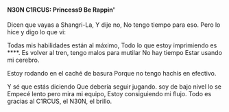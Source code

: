 #### N30N C1RCUS: Princess9 Be Rappin'

  Dicen que vayas a Shangri-La,
  Y dije no,
  No tengo tiempo para eso.
  Pero lo hice y digo lo que vi:

  Todas mis habilidades están al máximo,
  Todo lo que estoy imprimiendo es ****.
  Es volver al tren, tengo malos para mutilar
  No hay tiempo
  Estar usando mi cerebro.
    
  Estoy rodando en el caché de basura
  Porque no tengo hachís en efectivo.
    
  Y sé que estás diciendo
  Que debería seguir jugando.
  soy de bajo nivel lo se
  Empecé lento pero mira mi equipo,
  Estoy consiguiendo mi flujo.
  Todo es gracias al C1RCUS, el N30N, el brillo.
